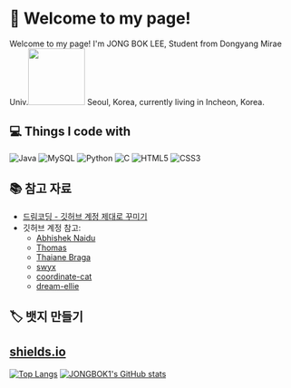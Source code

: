 # 👋 Welcome to my page!

Welcome to my page!
I'm JONG BOK LEE, Student from Dongyang Mirae Univ.<img src="https://user-images.githubusercontent.com/70050528/189471018-8842fb25-8d8f-4d4a-8d63-40d57adf352c.png" width="100"/> Seoul, Korea, currently living in  Incheon, Korea.

## 💻 Things I code with

![Java](https://img.shields.io/badge/Java-007396?style=flat-square&logo=Java&logoColor=white)
![MySQL](https://img.shields.io/badge/MySQL-005C5D?style=flat-square&logo=mysql&logoColor=white)
![Python](https://img.shields.io/badge/Python-3776AB?style=flat-square&logo=python&logoColor=white)
![C](https://img.shields.io/badge/C-A8B400?style=flat-square&logo=c&logoColor=white)
![HTML5](https://img.shields.io/badge/HTML5-E34F26?style=flat-square&logo=html5&logoColor=white)
![CSS3](https://img.shields.io/badge/CSS3-1572B6?style=flat-square&logo=css3&logoColor=white)



## 📚 참고 자료
- [드림코딩 - 깃허브 계정 제대로 꾸미기](https://www.youtube.com/)
- 깃허브 계정 참고:
  - [Abhishek Naidu](https://github.com/abhisheknaiidu)
  - [Thomas](https://github.com/thomas)
  - [Thaiane Braga](https://github.com/Thaiane)
  - [swyx](https://github.com/swyx)
  - [coordinate-cat](https://github.com/coordinate-cat)
  - [dream-ellie](https://github.com/dream-ellie)

## 🏷️ 뱃지 만들기
  [shields.io](https://shields.io)
---
[![Top Langs](https://github-readme-stats.vercel.app/api/top-langs/?username=JONGBOK1)](https://github.com/anuraghazra/github-readme-stats)
[![JONGBOK1's GitHub stats](https://github-readme-stats.vercel.app/api?username=JONGBOK1)](https://github.com/anuraghazra/github-readme-stats)


